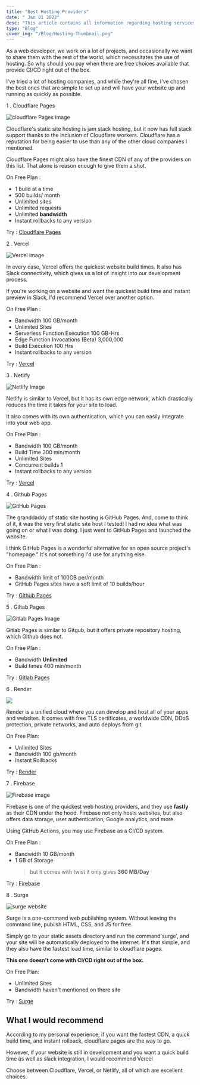 ```yaml
---
title: "Best Hosting Providers"
date: " Jan 01 2022"
desc: "This article contains all information regarding hosting services such as githubpages, cloudflare pages, netlify, vercel, and firebase."
type: "Blog"
cover_img: "/Blog/Hosting-Thumbnail.png"
---
```


As a web developer, we work on a lot of projects, and occasionally we want to share them with the rest of the world, which necessitates the use of hosting. So why should you pay when there are free choices available that provide CI/CD right out of the box.

I've tried a lot of hosting companies, and while they're all fine, I've chosen the best ones that are simple to set up and will have your website up and running as quickly as possible.

1 . Cloudflare Pages

![cloudflare Pages image ](https://res.cloudinary.com/amrohan/image/upload/v1641011690/Images/djuaz3odyjuesiugksvw.png)

Cloudflare's static site hosting is jam stack hosting, but it now has full stack support thanks to the inclusion of Cloudflare workers. Cloudflare has a reputation for being easier to use than any of the other cloud companies I mentioned.

Cloudflare Pages might also have the finest CDN of any of the providers on this list. That alone is reason enough to give them a shot.

On Free Plan :

- 1 build at a time
- 500 builds/ month
- Unlimited sites
- Unlimited requests
- Unlimited **bandwidth**
- Instant rollbacks to any version

Try : [Cloudflare Pages](https://pages.cloudflare.com/)

2 . Vercel

![Vercel image ](https://res.cloudinary.com/amrohan/image/upload/v1641012339/Images/hfq12jjkx5tjkeiqnflq.png)

In every case, Vercel offers the quickest website build times. It also has Slack connectivity, which gives us a lot of insight into our development process.

If you're working on a website and want the quickest build time and instant preview in Slack, I'd recommend Vercel over another option.

On Free Plan :

- Bandwidth 100 GB/month
- Unlimited Sites
- Serverless Function Execution 100 GB-Hrs
- Edge Function Invocations (Beta) 3,000,000
- Build Execution 100 Hrs
- Instant rollbacks to any version

Try : [Vercel](https://vercel.com/)

3 . Netlify

![Netlify Image ](http://res.cloudinary.com/amrohan/image/upload/v1641012809/Images/nnzbdplbjm9c1qvr22j0.png)

Netlify is similar to Vercel, but it has its own edge network, which drastically reduces the time it takes for your site to load.

It also comes with its own authentication, which you can easily integrate into your web app.

On Free Plan :

- Bandwidth 100 GB/month
- Build Time 300 min/month
- Unlimited Sites
- Concurrent builds 1
- Instant rollbacks to any version

Try : [Vercel](https://www.netlify.com/)

4 . Github Pages

![GitHub Pages ](http://res.cloudinary.com/amrohan/image/upload/v1641013509/Images/vf1dc7dswwei2z4wkjkh.png)

The granddaddy of static site hosting is GitHub Pages. And, come to think of it, it was the very first static site host I tested! I had no idea what was going on or what I was doing. I just went to GitHub Pages and launched the website.

I think GitHub Pages is a wonderful alternative for an open source project's "homepage." It's not something I'd use for anything else.

On Free Plan :

- Bandwidth limit of 100GB per/month
- GitHub Pages sites have a soft limit of 10 builds/hour

Try : [Github Pages](https://pages.github.com/)

5 . Giltab Pages

![Gitlab Pages Image ](http://res.cloudinary.com/amrohan/image/upload/v1641013846/Images/ls8repmibjtccandbil9.jpg)

Gitlab Pages is similar to Gitgub, but it offers private repository hosting, which Github does not.

On Free Plan :

- Bandwidth **Unlimited**
- Build times 400 min/month

Try : [Gitlab Pages](https://gitlab.com/)

6 . Render

![](http://res.cloudinary.com/amrohan/image/upload/v1641014682/Images/ez9ms4kxd4sqhiftd6yw.png)

Render is a unified cloud where you can develop and host all of your apps and websites. It comes with free TLS certificates, a worldwide CDN, DDoS protection, private networks, and auto deploys from git.

On Free Plan:

- Unlimited Sites
- Bandwidth 100 gb/month
- Instant Rollbacks

Try : [Render](https://render.com/)

7 . Firebase

![Firebase image ](http://res.cloudinary.com/amrohan/image/upload/v1641016717/Images/zpm4pvl4aasu6tifiwxt.jpg)

Firebase is one of the quickest web hosting providers, and they use **fastly** as their CDN under the hood.
Firebase not only hosts websites, but also offers data storage, user authentication, Google analytics, and more.

Using GitHub Actions, you may use Firebase as a CI/CD system.

On Free Plan :

- Bandwidth 10 GB/month
- 1 GB of Storage
  > but it comes with twist it only gives **360 MB/Day**

Try : [Firebase](https://firebase.google.com/)

8 . Surge

![surge website](http://res.cloudinary.com/amrohan/image/upload/v1641014468/Images/lhlmdjashdqu3mcpibfb.png)

Surge is a one-command web publishing system. Without leaving the command line, publish HTML, CSS, and JS for free.

Simply go to your static assets directory and run the command'surge', and your site will be automatically deployed to the internet. It's that simple, and they also have the fastest load time, similar to cloudflare pages.

**This one doesn't come with CI/CD right out of the box.**

On Free Plan:

- Unlimited Sites
- Bandwidth haven't mentioned on there site

Try : [Surge](https://surge.sh)

## What I would recommend

According to my personal experience, if you want the fastest CDN, a quick build time, and instant rollback, cloudflare pages are the way to go.

However, if your website is still in development and you want a quick build time as well as slack integration, I would recommend Vercel

Choose between Cloudflare, Vercel, or Netlify, all of which are excellent choices.
